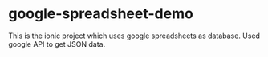 # google-spreadsheet-demo
This is the ionic project which uses google spreadsheets as database. Used google API to get JSON data.
